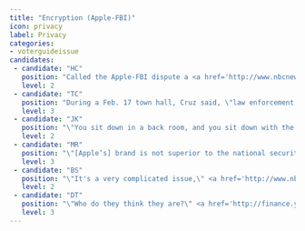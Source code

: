 ```yaml
---
title: "Encryption (Apple-FBI)"
icon: privacy
label: Privacy
categories:
- voterguideissue
candidates:
 - candidate: "HC"
   position: "Called the Apple-FBI dispute a <a href='http://www.nbcnews.com/politics/2016-election/transcript-msnbc-telemundo-clinton-sanders-town-hall-n520781' target='_blank'> \"legitimate dilemma.\"</a> Urged tech companies to work with the government to solve the \"real-world problems that we face\" without offering specifics."
   level: 2
 - candidate: "TC"
   position: "During a Feb. 17 town hall, Cruz said, \"law enforcement has the better argument\" and \"nobody has a right to defy a legal search warrant.\" "
   level: 3
 - candidate: "JK"
   position: "\"You sit down in a back room, and you sit down with the parties, and you get this worked out,\"  <a href='http://money.cnn.com/2016/02/26/technology/republican-debate-apple/' target='_blank'>Kasich said</a> during the Telemundo debate without offering much more. "
   level: 2
 - candidate: "MR"
   position: "\"[Apple’s] brand is not superior to the national security of the United States of America,\" <a href='http://mashable.com/2016/02/25/gop-candidates-weigh-in-on-apple-fbi-case/#KvTWRO9_V5qD' target='_blank'>Rubio said</a> during the Telemundo debate."
   level: 3
 - candidate: "BS"
   position: "\"It's a very complicated issue,\" <a href='http://www.nbcnews.com/politics/2016-election/transcript-msnbc-telemundo-clinton-sanders-town-hall-n520781' target='_blank'>Sanders said</a> of the Apple-FBI dispute during an MSNBC town hall. \"I think there is a middle ground that can be reached.\" "
   level: 2
 - candidate: "DT"
   position: "\"Who do they think they are?\" <a href='http://finance.yahoo.com/news/think-donald-trump-blasts-apple-133241253.html' target='_blank'>Trump said</a> about Apple’s refusal to help the FBI break the encrypted communications of the San Bernardino shooters. "
   level: 3
---
```

